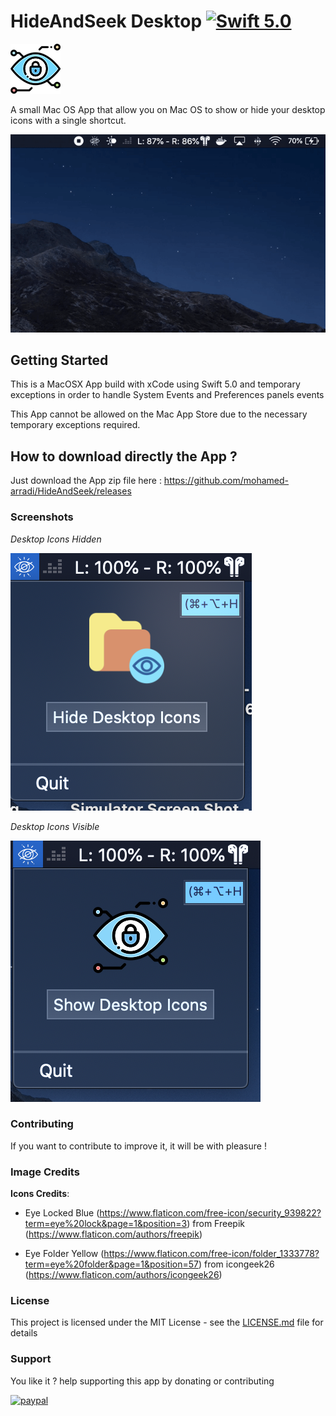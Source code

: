 # HideAndSeek Desktop [![Swift 5.0](https://img.shields.io/badge/Swift-5.0-orange.svg?style=flat)](https://swift.org/)

![Image of HideAndSeek](images/appIcon.png)

A small Mac OS App that allow you on Mac OS to show or hide your desktop icons with a single shortcut.

![Demo of HideAndSeek](/images/demo.gif)

## Getting Started

This is a MacOSX App build with xCode using Swift 5.0 and temporary exceptions in order to handle System Events and Preferences panels events

This App cannot be allowed on the Mac App Store due to the necessary temporary exceptions required.

## How to download directly the App ?

Just download the App zip file here : https://github.com/mohamed-arradi/HideAndSeek/releases

### Screenshots

*Desktop Icons Hidden*

![Screenshot](images/HideAndSeekOff.png)

*Desktop Icons Visible*

![Screenshot](images/HideAndSeekOn.png)

### Contributing

If you want to contribute to improve it, it will be with pleasure !

### Image Credits

**Icons Credits**:

- Eye Locked Blue (https://www.flaticon.com/free-icon/security_939822?term=eye%20lock&page=1&position=3) from Freepik (https://www.flaticon.com/authors/freepik)

- Eye Folder Yellow (https://www.flaticon.com/free-icon/folder_1333778?term=eye%20folder&page=1&position=57) from icongeek26  (https://www.flaticon.com/authors/icongeek26)

### License

This project is licensed under the MIT License - see the [LICENSE.md](LICENSE.md) file for details

### Support

You like it ? help supporting this app by donating or contributing

[![paypal](https://www.paypalobjects.com/en_US/i/btn/btn_donateCC_LG.gif)](https://www.paypal.com/cgi-bin/webscr?cmd=_s-xclick&hosted_button_id=CK4Y594T6K5LL)
